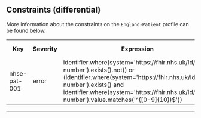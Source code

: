 ## Constraints (differential)

More information about the constraints on the <code>England-Patient</code> profile can be found below.

<table class="assets" title="Constraints list">
<tr>
<th class="width15">Key</th>
<th class="width10">Severity</th>
<th class="width30">Expression</th>
<th class="width45">Human Description</th>
</tr>
<tr>
<td>nhse-pat-001</td>
<td>error</td>
<td>identifier.where(system='https://fhir.nhs.uk/Id/nhs-number').exists().not() or (identifier.where(system='https://fhir.nhs.uk/Id/nhs-number').exists()  and identifier.where(system='https://fhir.nhs.uk/Id/nhs-number').value.matches('^([0-9]{10})$'))</td>
<td>Length of the supplied NHS Number is wrong.</td>
</tr>
</table>

---